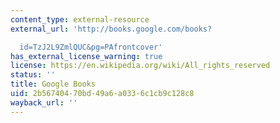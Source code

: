 ```yaml
---
content_type: external-resource
external_url: 'http://books.google.com/books?

  id=TzJ2L9ZmlQUC&pg=PAfrontcover'
has_external_license_warning: true
license: https://en.wikipedia.org/wiki/All_rights_reserved
status: ''
title: Google Books
uid: 2b567404-70bd-49a6-a033-6c1cb9c128c8
wayback_url: ''
---
```

